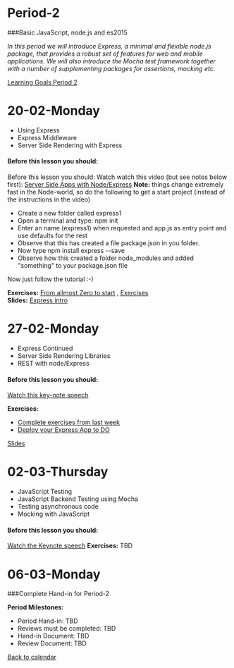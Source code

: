 # Period-2  
###Basic JavaScript, node.js and es2015   

*In this period we will introduce Express, a minimal and flexible node.js package, that provides a robust set of features for web and mobile applications. We will also introduce the Mocha test framework together with a number of supplementing packages for assertions, mocking etc.*

[Learning Goals Period 2](https://docs.google.com/document/d/19_PQi8gEQeoRmTqndb6jd87iSihU8HRW0koIH8nEES8/edit)

# **20-02-Monday** 
* Using Express
* Express Middleware
* Server Side Rendering with Express


#### Before this lesson you should:

Before this lesson you should:
Watch watch this video (but see notes below first): [Server Side Apps with Node/Express](https://www.youtube.com/watch?v=QseHOX-5nJQ)
**Note:** things change extremely fast in the Node-world, so do the following to get a start project (instead of the instructions in the video)
* Create a new folder called express1
* Open a terminal and type:  npm init
* Enter an name (express1) when requested and app.js as entry point and use defaults for the rest
* Observe that this has created a file package.json in you folder.
* Now type npm install express --save
* Observe how this created a folder node_modules and added "something" to your package.json file
 
Now just follow the tutorial :-)


**Exercises:** [From allmost Zero to start](https://docs.google.com/document/d/12AKRDn-PGH4mkBuKgVpKxqXAw33R5x9DX-QrIHzaPAY) , [Exercises](https://docs.google.com/document/d/1-Bu_FC___DM9tS8fugsLe4EnwjPs4OSYCe6PMsCVE2Y/edit?usp=sharing)   
**Slides:** [Express intro](http://js-plaul.rhcloud.com/express1)

# **27-02-Monday**
* Express Continued
* Server Side Rendering Libraries
* REST with node/Express

#### Before this lesson you should:
[Watch this key-note speech](http://expressjs.com/)

**Exercises:**
* [Complete exercises from last week](https://docs.google.com/document/d/1-Bu_FC___DM9tS8fugsLe4EnwjPs4OSYCe6PMsCVE2Y/edit?usp=sharing)
* [Deploy your Express App to DO](https://docs.google.com/document/d/1wPaS9vSoMQNbSR5KTSro7CXt2yfQzm2s9cPM3ZCvmTg/edit?usp=sharing)

[Slides](http://js-plaul.rhcloud.com/rest/)

# **02-03-Thursday**
* JavaScript Testing
* JavaScript Backend Testing using Mocha
* Testing asynchronous code
* Mocking with JavaScript

#### Before this lesson you should:
[Watch the Keynote speech](http://expressjs.com/)
**Exercises:** TBD


# **06-03-Monday**
###Complete Hand-in for Period-2

**Period Milestones:**
* Period Hand-in:                     TBD
* Reviews must be completed: TBD
* Hand-in Document:  TBD
* Review Document:   TBD

[Back to calendar](periods.md)
